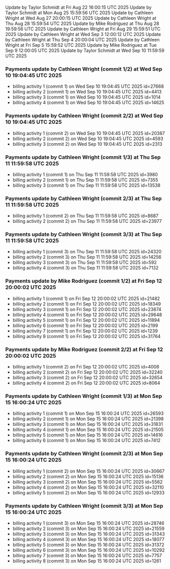 Update by Taylor Schmidt at Fri Aug 22 16:00:15 UTC 2025
Update by Taylor Schmidt at Mon Aug 25 15:59:56 UTC 2025
Update by Cathleen Wright at Wed Aug 27 20:00:15 UTC 2025
Update by Cathleen Wright at Thu Aug 28 15:59:54 UTC 2025
Update by Mike Rodriguez at Thu Aug 28 19:59:56 UTC 2025
Update by Cathleen Wright at Fri Aug 29 15:59:51 UTC 2025
Update by Cathleen Wright at Wed Sep  3 12:00:12 UTC 2025
Update by Cathleen Wright at Thu Sep  4 20:00:04 UTC 2025
Update by Cathleen Wright at Fri Sep  5 15:59:52 UTC 2025
Update by Mike Rodriguez at Tue Sep  9 12:00:05 UTC 2025
Update by Taylor Schmidt at Wed Sep 10 11:59:59 UTC 2025

### Payments update by Cathleen Wright (commit 1/2) at Wed Sep 10 19:04:45 UTC 2025
- billing activity 1 (commit 1) on Wed Sep 10 19:04:45 UTC 2025 id=27668
- billing activity 2 (commit 1) on Wed Sep 10 19:04:45 UTC 2025 id=4413
- billing activity 3 (commit 1) on Wed Sep 10 19:04:45 UTC 2025 id=1014
- billing activity 4 (commit 1) on Wed Sep 10 19:04:45 UTC 2025 id=14625

### Payments update by Cathleen Wright (commit 2/2) at Wed Sep 10 19:04:45 UTC 2025
- billing activity 1 (commit 2) on Wed Sep 10 19:04:45 UTC 2025 id=20387
- billing activity 2 (commit 2) on Wed Sep 10 19:04:45 UTC 2025 id=4593
- billing activity 3 (commit 2) on Wed Sep 10 19:04:45 UTC 2025 id=2313

### Payments update by Cathleen Wright (commit 1/3) at Thu Sep 11 11:59:58 UTC 2025
- billing activity 1 (commit 1) on Thu Sep 11 11:59:58 UTC 2025 id=3980
- billing activity 2 (commit 1) on Thu Sep 11 11:59:58 UTC 2025 id=7355
- billing activity 3 (commit 1) on Thu Sep 11 11:59:58 UTC 2025 id=13538

### Payments update by Cathleen Wright (commit 2/3) at Thu Sep 11 11:59:58 UTC 2025
- billing activity 1 (commit 2) on Thu Sep 11 11:59:58 UTC 2025 id=8687
- billing activity 2 (commit 2) on Thu Sep 11 11:59:58 UTC 2025 id=23977

### Payments update by Cathleen Wright (commit 3/3) at Thu Sep 11 11:59:58 UTC 2025
- billing activity 1 (commit 3) on Thu Sep 11 11:59:58 UTC 2025 id=24320
- billing activity 2 (commit 3) on Thu Sep 11 11:59:58 UTC 2025 id=14256
- billing activity 3 (commit 3) on Thu Sep 11 11:59:58 UTC 2025 id=592
- billing activity 4 (commit 3) on Thu Sep 11 11:59:58 UTC 2025 id=7132

### Payments update by Mike Rodriguez (commit 1/2) at Fri Sep 12 20:00:02 UTC 2025
- billing activity 1 (commit 1) on Fri Sep 12 20:00:02 UTC 2025 id=21482
- billing activity 2 (commit 1) on Fri Sep 12 20:00:02 UTC 2025 id=18349
- billing activity 3 (commit 1) on Fri Sep 12 20:00:02 UTC 2025 id=23874
- billing activity 4 (commit 1) on Fri Sep 12 20:00:02 UTC 2025 id=29648
- billing activity 5 (commit 1) on Fri Sep 12 20:00:02 UTC 2025 id=11894
- billing activity 6 (commit 1) on Fri Sep 12 20:00:02 UTC 2025 id=2199
- billing activity 7 (commit 1) on Fri Sep 12 20:00:02 UTC 2025 id=1239
- billing activity 8 (commit 1) on Fri Sep 12 20:00:02 UTC 2025 id=31764

### Payments update by Mike Rodriguez (commit 2/2) at Fri Sep 12 20:00:02 UTC 2025
- billing activity 1 (commit 2) on Fri Sep 12 20:00:02 UTC 2025 id=4008
- billing activity 2 (commit 2) on Fri Sep 12 20:00:02 UTC 2025 id=32240
- billing activity 3 (commit 2) on Fri Sep 12 20:00:02 UTC 2025 id=32654
- billing activity 4 (commit 2) on Fri Sep 12 20:00:02 UTC 2025 id=8064

### Payments update by Cathleen Wright (commit 1/3) at Mon Sep 15 16:00:24 UTC 2025
- billing activity 1 (commit 1) on Mon Sep 15 16:00:24 UTC 2025 id=26593
- billing activity 2 (commit 1) on Mon Sep 15 16:00:24 UTC 2025 id=21398
- billing activity 3 (commit 1) on Mon Sep 15 16:00:24 UTC 2025 id=31831
- billing activity 4 (commit 1) on Mon Sep 15 16:00:24 UTC 2025 id=21505
- billing activity 5 (commit 1) on Mon Sep 15 16:00:24 UTC 2025 id=14616
- billing activity 6 (commit 1) on Mon Sep 15 16:00:24 UTC 2025 id=7412

### Payments update by Cathleen Wright (commit 2/3) at Mon Sep 15 16:00:24 UTC 2025
- billing activity 1 (commit 2) on Mon Sep 15 16:00:24 UTC 2025 id=30667
- billing activity 2 (commit 2) on Mon Sep 15 16:00:24 UTC 2025 id=15136
- billing activity 3 (commit 2) on Mon Sep 15 16:00:24 UTC 2025 id=5562
- billing activity 4 (commit 2) on Mon Sep 15 16:00:24 UTC 2025 id=32110
- billing activity 5 (commit 2) on Mon Sep 15 16:00:24 UTC 2025 id=12933

### Payments update by Cathleen Wright (commit 3/3) at Mon Sep 15 16:00:24 UTC 2025
- billing activity 1 (commit 3) on Mon Sep 15 16:00:24 UTC 2025 id=28746
- billing activity 2 (commit 3) on Mon Sep 15 16:00:24 UTC 2025 id=21559
- billing activity 3 (commit 3) on Mon Sep 15 16:00:24 UTC 2025 id=31343
- billing activity 4 (commit 3) on Mon Sep 15 16:00:24 UTC 2025 id=18077
- billing activity 5 (commit 3) on Mon Sep 15 16:00:24 UTC 2025 id=31372
- billing activity 6 (commit 3) on Mon Sep 15 16:00:24 UTC 2025 id=10292
- billing activity 7 (commit 3) on Mon Sep 15 16:00:24 UTC 2025 id=7757
- billing activity 8 (commit 3) on Mon Sep 15 16:00:24 UTC 2025 id=1261
